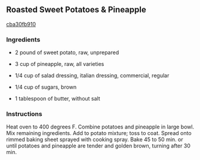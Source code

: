 ## Roasted Sweet Potatoes & Pineapple

[cba30fb910](http://www.kraftrecipes.com/recipes/roasted-sweet-potatoes-pineapple-138380.aspx)

### Ingredients

 - 2 pound of sweet potato, raw, unprepared

 - 3 cup of pineapple, raw, all varieties

 - 1/4 cup of salad dressing, italian dressing, commercial, regular

 - 1/4 cup of sugars, brown

 - 1 tablespoon of butter, without salt

### Instructions

Heat oven to 400 degrees F. Combine potatoes and pineapple in large bowl. Mix remaining ingredients. Add to potato mixture; toss to coat. Spread onto rimmed baking sheet sprayed with cooking spray. Bake 45 to 50 min. or until potatoes and pineapple are tender and golden brown, turning after 30 min.